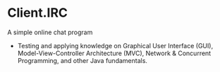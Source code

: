 # Client.IRC
A simple online chat program

* Testing and applying knowledge on Graphical User Interface (GUI), Model-View-Controller Architecture (MVC), Network & Concurrent Programming, and other Java fundamentals.
